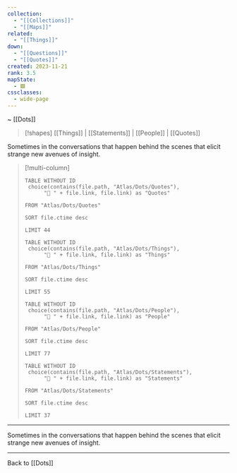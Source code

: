 ```yaml
---
collection:
  - "[[Collections]]"
  - "[[Maps]]"
related:
  - "[[Things]]"
down:
  - "[[Questions]]"
  - "[[Quotes]]"
created: 2023-11-21
rank: 3.5
mapState:
  - 🟩
cssclasses:
  - wide-page
---
```

~ [[Dots]] 

> [!shapes] [[Things]] | [[Statements]] | [[People]] | [[Quotes]] 

Sometimes in the conversations that happen behind the scenes that elicit strange new avenues of insight.

> [!multi-column]
> ```dataview
> TABLE WITHOUT ID
>  choice(contains(file.path, "Atlas/Dots/Quotes"), 
> 		"💬 " + file.link, file.link) as "Quotes"
>  
> FROM "Atlas/Dots/Quotes"
> 
> SORT file.ctime desc
> 
> LIMIT 44
> ```
> ```dataview
> TABLE WITHOUT ID
>  choice(contains(file.path, "Atlas/Dots/Things"), 
> 		"🧩 " + file.link, file.link) as "Things"
>  
> FROM "Atlas/Dots/Things"
> 
> SORT file.ctime desc
> 
> LIMIT 55
> ```
> 
> ```dataview
> TABLE WITHOUT ID
>  choice(contains(file.path, "Atlas/Dots/People"), 
> 		"👤 " + file.link, file.link) as "People"
>  
> FROM "Atlas/Dots/People"
> 
> SORT file.ctime desc
> 
> LIMIT 77
> ```
> 
> ```dataview
> TABLE WITHOUT ID
>  choice(contains(file.path, "Atlas/Dots/Statements"), 
> 		"📣 " + file.link, file.link) as "Statements"
>  
> FROM "Atlas/Dots/Statements"
> 
> SORT file.ctime desc
> 
> LIMIT 37
> ```

---

Sometimes in the conversations that happen behind the scenes that elicit strange new avenues of insight.

---

Back to [[Dots]] 

